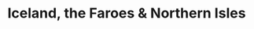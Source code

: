 ---
category: rest-of-the-world
title: Iceland, the Faroes & Northern Isles
class: iceland-the-faroes-and-northern-isles
cruiseline: Cruise & Maritime Voyages – Magellan
special-info: Exclusive savings
price: 899
nights: 12
cruise-url: http://www.planetcruise.co.uk/cruise-and-maritime-cruises/magellan/24-April-2016/101682?referrersiteid=970
---